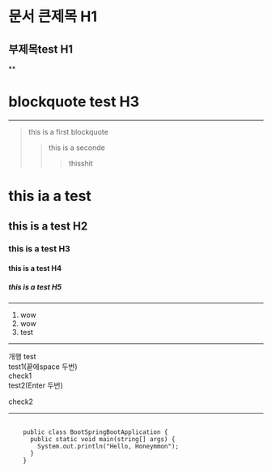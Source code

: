 
문서 큰제목 H1
==
부제목test H1
--

**

blockquote test H3
==
***
>this is a first blockquote
>  >this is a seconde
>  >  > thisshit

# this ia a test
## this is a test H2
### this is a test H3
#### this is a test H4
##### this is a test H5

***

1. wow
2. wow
3. test

***
개행 test <br/>
test1(끝에space 두번)  
check1  
test2(Enter 두번)

check2
* * *
<pre>
  <code>
    public class BootSpringBootApplication {
      public static void main(string[] args) {
        System.out.println("Hello, Honeymmon");
      }
    }
  </code>
</pre>
